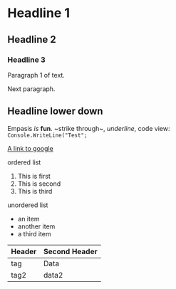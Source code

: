 # Headline 1
## Headline 2
### Headline 3
Paragraph 1 of text.

Next paragraph.

## Headline lower down
Empasis *is* **fun**. ~strike through~, _underline_, code view: `Console.WriteLine("Test";`

[A link to google](http://google.com)

ordered list
1. This is first
2. This is second
3. This is third

unordered list
- an item
- another item
- a third item

| Header | Second Header |
|-|-|
|tag | Data|
|tag2 | data2 |